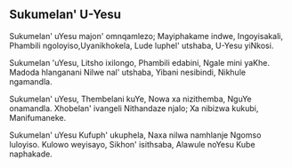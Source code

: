 ## Sukumelan' U-Yesu

Sukumelan' uYesu majon' omnqamlezo;
Mayiphakame indwe, Ingoyisakali,
Phambili ngoloyiso,Uyanikhokela,
Lude luphel' utshaba, U-Yesu yiNkosi.

Sukumelan 'uYesu, Litsho ixilongo,
Phambili edabini, Ngale mini yaKhe.
Madoda hlanganani Nilwe nal' utshaba,
Yibani nesibindi, Nikhule ngamandla.

Sukumelan' uYesu, Thembelani kuYe,
Nowa xa nizithemba, NguYe onamandla.
Xhobelan' ivangeli Nithandaze njalo;
Xa nibizwa kukubi, Manifumaneke.

Sukumelan' uYesu Kufuph' ukuphela,
Naxa nilwa namhlanje Ngomso luloyiso.
Kulowo weyisayo, Sikhon' isithsaba,
Alawule noYesu Kube naphakade.

